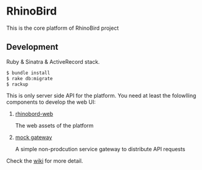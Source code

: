 # RhinoBird

This is the core platform of RhinoBird project

## Development

Ruby & Sinatra & ActiveRecord stack.

```bash
$ bundle install
$ rake db:migrate
$ rackup
```

This is only server side API for the platform. You need at least the folowlling components to develop the web UI:

1. [rhinobord-web](https://github.com/rhinobird-io/rhinobird-web)

   The web assets of the platform

2. [mock gateway](https://github.com/rhinobird-io/mock-platform)

   A simple non-prodcution service gateway to distribute API requests
   
Check the [wiki](https://github.com/rhinobird-io/rhinobird/wiki) for more detail.

